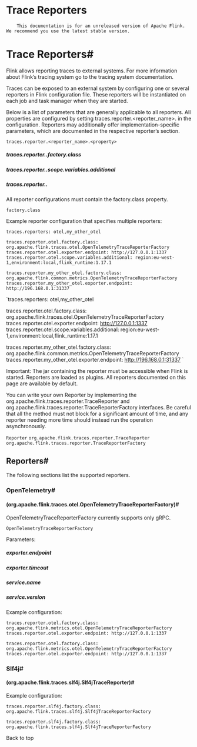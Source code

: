 # Trace Reporters


> 
        This documentation is for an unreleased version of Apache Flink. We recommend you use the latest stable version.
    


# Trace Reporters#


Flink allows reporting traces to external systems.
For more information about Flink’s tracing system go to the tracing system documentation.


Traces can be exposed to an external system by configuring one or several reporters in Flink configuration file. These
reporters will be instantiated on each job and task manager when they are started.


Below is a list of parameters that are generally applicable to all reporters.
All properties are configured by setting traces.reporter.<reporter_name>.<property> in the configuration.
Reporters may additionally offer implementation-specific parameters, which are documented in the respective reporter’s section.

`traces.reporter.<reporter_name>.<property>`

##### traces.reporter.<name>.factory.class


##### traces.reporter.<name>.scope.variables.additional


##### traces.reporter.<name>.<parameter>


All reporter configurations must contain the factory.class property.

`factory.class`

Example reporter configuration that specifies multiple reporters:


```
traces.reporters: otel,my_other_otel

traces.reporter.otel.factory.class: org.apache.flink.traces.otel.OpenTelemetryTraceReporterFactory
traces.reporter.otel.exporter.endpoint: http://127.0.0.1:1337
traces.reporter.otel.scope.variables.additional: region:eu-west-1,environment:local,flink_runtime:1.17.1

traces.reporter.my_other_otel.factory.class: org.apache.flink.common.metrics.OpenTelemetryTraceReporterFactory
traces.reporter.my_other_otel.exporter.endpoint: http://196.168.0.1:31337

```

`traces.reporters: otel,my_other_otel

traces.reporter.otel.factory.class: org.apache.flink.traces.otel.OpenTelemetryTraceReporterFactory
traces.reporter.otel.exporter.endpoint: http://127.0.0.1:1337
traces.reporter.otel.scope.variables.additional: region:eu-west-1,environment:local,flink_runtime:1.17.1

traces.reporter.my_other_otel.factory.class: org.apache.flink.common.metrics.OpenTelemetryTraceReporterFactory
traces.reporter.my_other_otel.exporter.endpoint: http://196.168.0.1:31337
`

Important: The jar containing the reporter must be accessible when Flink is started.
Reporters are loaded as plugins.
All reporters documented on this page are available by default.


You can write your own Reporter by implementing the org.apache.flink.traces.reporter.TraceReporter and org.apache.flink.traces.reporter.TraceReporterFactory interfaces.
Be careful that all the method must not block for a significant amount of time, and any reporter needing more time should instead run the operation asynchronously.

`Reporter`
`org.apache.flink.traces.reporter.TraceReporter`
`org.apache.flink.traces.reporter.TraceReporterFactory`

## Reporters#


The following sections list the supported reporters.


### OpenTelemetry#


#### (org.apache.flink.traces.otel.OpenTelemetryTraceReporterFactory)#


OpenTelemetryTraceReporterFactory currently supports only gRPC.

`OpenTelemetryTraceReporterFactory`

Parameters:


##### exporter.endpoint


##### exporter.timeout


##### service.name


##### service.version


Example configuration:


```
traces.reporter.otel.factory.class: org.apache.flink.metrics.otel.OpenTelemetryTraceReporterFactory
traces.reporter.otel.exporter.endpoint: http://127.0.0.1:1337

```

`traces.reporter.otel.factory.class: org.apache.flink.metrics.otel.OpenTelemetryTraceReporterFactory
traces.reporter.otel.exporter.endpoint: http://127.0.0.1:1337
`

### Slf4j#


#### (org.apache.flink.traces.slf4j.Slf4jTraceReporter)#


Example configuration:


```
traces.reporter.slf4j.factory.class: org.apache.flink.traces.slf4j.Slf4jTraceReporterFactory

```

`traces.reporter.slf4j.factory.class: org.apache.flink.traces.slf4j.Slf4jTraceReporterFactory
`

 Back to top
